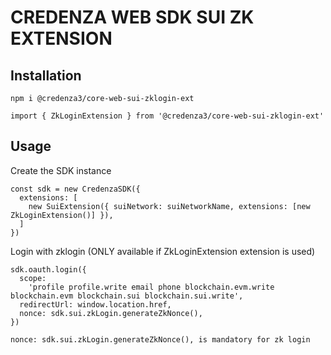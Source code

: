 # CREDENZA WEB SDK SUI ZK EXTENSION

## Installation

```
npm i @credenza3/core-web-sui-zklogin-ext

import { ZkLoginExtension } from '@credenza3/core-web-sui-zklogin-ext'
```

## Usage

Create the SDK instance

```
const sdk = new CredenzaSDK({
  extensions: [
    new SuiExtension({ suiNetwork: suiNetworkName, extensions: [new ZkLoginExtension()] }),
  ]
})
```

Login with zklogin
(ONLY available if ZkLoginExtension extension is used)

```
sdk.oauth.login({
  scope:
    'profile profile.write email phone blockchain.evm.write blockchain.evm blockchain.sui blockchain.sui.write',
  redirectUrl: window.location.href,
  nonce: sdk.sui.zkLogin.generateZkNonce(),
})

nonce: sdk.sui.zkLogin.generateZkNonce(), is mandatory for zk login
```
